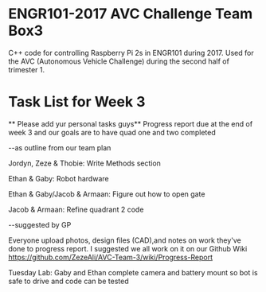 # ENGR101-2017 AVC Challenge Team Box3
C++ code for controlling Raspberry Pi 2s in ENGR101 during 2017.
Used for the AVC (Autonomous Vehicle Challenge) during the second half of trimester 1.

# Task List for Week 3

** Please add yur personal tasks guys** Progress report due at the end of week 3 and our goals are to have quad one and two completed

--as outline from our team plan 

Jordyn, Zeze & Thobie: Write Methods section

Ethan & Gaby: Robot hardware 

Ethan & Gaby/Jacob & Armaan: Figure out how to open gate

Jacob & Armaan: Refine quadrant 2 code

--suggested by GP

Everyone upload photos, design files (CAD),and notes on work they've done to progress report. I suggested we all work on it on our Github Wiki  https://github.com/ZezeAli/AVC-Team-3/wiki/Progress-Report

Tuesday Lab: Gaby and Ethan complete camera and battery mount so bot is safe to drive and code can be tested  


